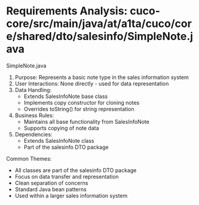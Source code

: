 # Requirements Analysis: cuco-core/src/main/java/at/a1ta/cuco/core/shared/dto/salesinfo/SimpleNote.java

SimpleNote.java
1. Purpose: Represents a basic note type in the sales information system
2. User Interactions: None directly - used for data representation
3. Data Handling:
   - Extends SalesInfoNote base class
   - Implements copy constructor for cloning notes
   - Overrides toString() for string representation
4. Business Rules:
   - Maintains all base functionality from SalesInfoNote
   - Supports copying of note data
5. Dependencies:
   - Extends SalesInfoNote class
   - Part of the salesinfo DTO package

Common Themes:
- All classes are part of the salesinfo DTO package
- Focus on data transfer and representation
- Clean separation of concerns
- Standard Java bean patterns
- Used within a larger sales information system